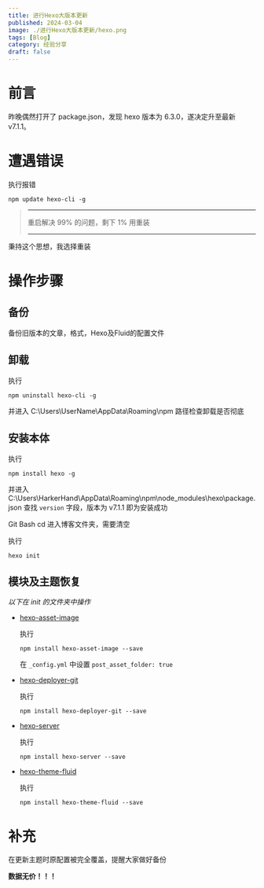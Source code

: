 ```yaml
---
title: 进行Hexo大版本更新
published: 2024-03-04
image: ./进行Hexo大版本更新/hexo.png
tags: [Blog]
category: 经验分享
draft: false
---
```


# 前言

昨晚偶然打开了 package.json，发现 hexo 版本为 6.3.0，遂决定升至最新 v7.1.1。

# 遭遇错误

执行报错

```shell
npm update hexo-cli -g
```



> ---
>
> 重启解决 99% 的问题，剩下 1% 用重装
>
> ---

秉持这个思想，我选择重装

# 操作步骤

## 备份

备份旧版本的文章，格式，Hexo及Fluid的配置文件

## 卸载

执行

```shell
npm uninstall hexo-cli -g
```

并进入 C:\Users\UserName\AppData\Roaming\npm 路径检查卸载是否彻底

## 安装本体

执行

```shell
npm install hexo -g
```

并进入 C:\Users\HarkerHand\AppData\Roaming\npm\node_modules\hexo\package.json 查找 ```version``` 字段，版本为 v7.1.1 即为安装成功

Git Bash cd 进入博客文件夹，需要清空

执行

```shell
hexo init
```

## 模块及主题恢复

*以下在 init 的文件夹中操作*

- [hexo-asset-image](https://github.com/xcodebuild/hexo-asset-image) 

  执行

  ```shell
  npm install hexo-asset-image --save
  ```

  在 ```_config.yml``` 中设置 ```post_asset_folder: true```

- [hexo-deployer-git](https://github.com/hexojs/hexo-deployer-git)

  执行
  
  ```shell
  npm install hexo-deployer-git --save
  ```
  
- [hexo-server](https://github.com/hexojs/hexo-server)

  执行

  ```shell
  npm install hexo-server --save
  ```

- [hexo-theme-fluid](https://github.com/fluid-dev/hexo-theme-fluid)

  执行

  ```shell
  npm install hexo-theme-fluid --save
  ```

  

# 补充

在更新主题时原配置被完全覆盖，提醒大家做好备份

**数据无价！！！**
